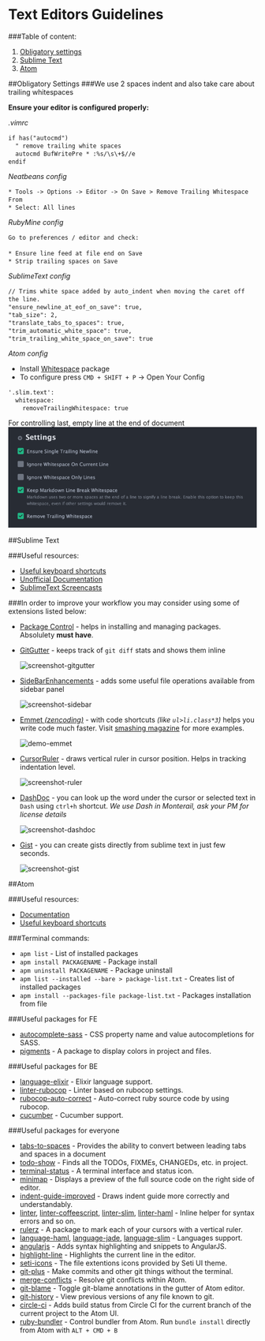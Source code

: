# Text Editors Guidelines

###Table of content:
1. [Obligatory settings](#obligatory-settings)
2. [Sublime Text](#sublime-text)
3. [Atom](#atom)

##Obligatory Settings
###We use 2 spaces indent and also take care about trailing whitespaces

**Ensure your editor is configured properly:**

*.vimrc*

```
if has("autocmd")
  " remove trailing white spaces
  autocmd BufWritePre * :%s/\s\+$//e
endif
```

*Neatbeans config*

```
* Tools -> Options -> Editor -> On Save > Remove Trailing Whitespace From
* Select: All lines
```
*RubyMine config*

```
Go to preferences / editor and check:

* Ensure line feed at file end on Save
* Strip trailing spaces on Save
```

*SublimeText config*

```
// Trims white space added by auto_indent when moving the caret off the line.
"ensure_newline_at_eof_on_save": true,
"tab_size": 2,
"translate_tabs_to_spaces": true,
"trim_automatic_white_space": true,
"trim_trailing_white_space_on_save": true
```

*Atom config*

* Install [Whitespace](https://atom.io/packages/whitespace) package
* To configure press `CMD + SHIFT + P` -> Open Your Config
```
'.slim.text':
  whitespace:
    removeTrailingWhitespace: true
```
For controlling last, empty line at the end of document
![screenshot-whitespace](images/atom-whitespace.png)


##Sublime Text

###Useful resources:

- [Useful keyboard shortcuts](https://gist.github.com/eteanga/1736542)
- [Unofficial Documentation](http://sublime-text-unofficial-documentation.readthedocs.org/en/latest/index.html)
- [SublimeText Screencasts](http://code.tutsplus.com/articles/perfect-workflow-in-sublime-text-free-course--net-27293)

###In order to improve your workflow you may consider using some of extensions listed below:

- [Package Control](https://sublime.wbond.net/installation) - helps in installing and managing packages. Absolulety **must have**.
- [GitGutter](https://github.com/jisaacks/GitGutter) - keeps track of `git diff` stats and shows them inline

     ![screenshot-gitgutter](https://raw.github.com/jisaacks/GitGutter/master/screenshot.png)
- [SideBarEnhancements](https://github.com/titoBouzout/SideBarEnhancements) - adds some useful file operations available from sidebar panel

    ![screenshot-sidebar](https://camo.githubusercontent.com/9c427039fb2e97570edf760c4abeaf43d208f702/687474703a2f2f646c2e64726f70626f782e636f6d2f752f34333539363434392f7469746f2f7375626c696d652f536964654261722f73637265656e73686f742e706e67)

- [Emmet *(zencoding)*](https://github.com/sergeche/emmet-sublime) - with code shortcuts *(like `ul>li.class*3`)* helps you write code much faster. Visit [smashing magazine](http://www.smashingmagazine.com/2013/03/26/goodbye-zen-coding-hello-emmet/) for more examples.

  ![demo-emmet](http://www.smashingmagazine.com/wp-content/uploads/2013/03/extra.gif)

- [CursorRuler](https://github.com/icylace/CursorRuler) - draws vertical ruler in cursor position. Helps in tracking indentation level.

    ![screenshot-ruler](http://blog.ysmood.org/wp-content/uploads/2013/06/CursorRuler.jpg)


- [DashDoc](https://github.com/farcaller/DashDoc) - you can look up the word under the cursor or selected text in `Dash` using `ctrl+h` shortcut. *We use Dash in Monterail, ask your PM for license details*

   ![screenshot-dashdoc](http://christophheer.me/static/img/2012-07-30-dash/search_datetime.png)

- [Gist](https://github.com/condemil/Gist) - you can create gists directly from sublime text in just few seconds.

   ![screenshot-gist](http://www.neverstopbuilding.com/images/post-content/gist.png)

##Atom

###Useful resources:

- [Documentation](https://atom.io/docs)
- [Useful keyboard shortcuts](https://bugsnag.com/blog/atom-editor-cheat-sheet)

###Terminal commands:

- `apm list` - List of installed packages
- `apm install PACKAGENAME` - Package install
- `apm uninstall PACKAGENAME` - Package uninstall
- `apm list --installed --bare > package-list.txt` - Creates list of installed packages
- `apm install --packages-file package-list.txt` - Packages installation from file

###Useful packages for FE

- [autocomplete-sass](https://atom.io/packages/autocomplete-sass) - CSS property name and value autocompletions for SASS.
- [pigments](https://atom.io/packages/pigments) - A package to display colors in project and files.

###Useful packages for BE

- [language-elixir](https://atom.io/packages/language-elixir) - Elixir language support.
- [linter-rubocop](https://atom.io/packages/linter-rubocop) - Linter based on rubocop settings.
- [rubocop-auto-correct](https://atom.io/packages/rubocop-auto-correct) - Auto-correct ruby source code by using rubocop.
- [cucumber](https://atom.io/packages/cucumber) - Cucumber support.

###Useful packages for everyone

- [tabs-to-spaces](https://atom.io/packages/tabs-to-spaces) - Provides the ability to convert between leading tabs and spaces in a document
- [todo-show](https://atom.io/packages/todo-show) - Finds all the TODOs, FIXMEs, CHANGEDs, etc. in project.
- [terminal-status](https://atom.io/packages/terminal-status) - A terminal interface and status icon.
- [minimap](https://atom.io/packages/minimap) - Displays a preview of the full source code on the right side of editor.
- [indent-guide-improved](https://atom.io/packages/indent-guide-improved) - Draws indent guide more correctly and understandably.
- [linter](https://atom.io/packages/linter), [linter-coffeescript](https://atom.io/packages/linter-coffeescript), [linter-slim](https://atom.io/packages/linter-slim), [linter-haml](https://atom.io/packages/linter-haml) - Inline helper for syntax errors and so on.
- [rulerz](https://atom.io/packages/rulerz) - A package to mark each of your cursors with a vertical ruler.
- [language-haml](https://atom.io/packages/language-haml), [language-jade](https://atom.io/packages/language-jade), [language-slim](https://atom.io/packages/language-slim) - Languages support.
- [angularjs](https://atom.io/packages/angularjs) - Adds syntax highlighting and snippets to AngularJS.
- [highlight-line](https://atom.io/packages/highlight-line) - Highlights the current line in the editor.
- [seti-icons](https://atom.io/packages/seti-icons) - The file extentions icons provided by Seti UI theme.
- [git-plus](https://atom.io/packages/git-plus) - Make commits and other git things without the terminal.
- [merge-conflicts](https://atom.io/packages/merge-conflicts) - Resolve git conflicts within Atom.
- [git-blame](https://atom.io/packages/git-blame) - Toggle git-blame annotations in the gutter of Atom editor.
- [git-history](https://atom.io/packages/git-history) - View previous versions of any file known to git.
- [circle-ci](https://atom.io/packages/circle-ci) - Adds build status from Circle CI for the current branch of the current project to the Atom UI.
- [ruby-bundler](https://atom.io/packages/ruby-bundler) - Control bundler from Atom. Run `bundle install` directly from Atom with `ALT + CMD + B`
